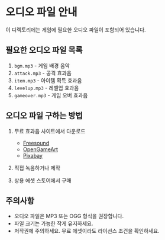 # 오디오 파일 안내

이 디렉토리에는 게임에 필요한 오디오 파일이 포함되어 있습니다.

## 필요한 오디오 파일 목록

1. `bgm.mp3` - 게임 배경 음악
2. `attack.mp3` - 공격 효과음
3. `item.mp3` - 아이템 획득 효과음
4. `levelup.mp3` - 레벨업 효과음
5. `gameover.mp3` - 게임 오버 효과음

## 오디오 파일 구하는 방법

1. 무료 효과음 사이트에서 다운로드
   - [Freesound](https://freesound.org/)
   - [OpenGameArt](https://opengameart.org/)
   - [Pixabay](https://pixabay.com/sound-effects/)

2. 직접 녹음하거나 제작

3. 상용 에셋 스토어에서 구매

## 주의사항

- 오디오 파일은 MP3 또는 OGG 형식을 권장합니다.
- 파일 크기는 가능한 작게 유지하세요.
- 저작권에 주의하세요. 무료 에셋이라도 라이선스 조건을 확인하세요. 